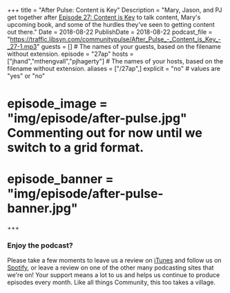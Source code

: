 +++
title = "After Pulse: Content is Key"
Description = "Mary, Jason, and PJ get together after [Episode 27: Content is Key](http://communitypulse.io/27-content-is-key/) to talk content, Mary's upcoming book, and some of the hurdles they've seen to getting content out there."
Date = 2018-08-22
PublishDate = 2018-08-22
podcast_file = "https://traffic.libsyn.com/communitypulse/After_Pulse_-_Content_is_Key_-_27-1.mp3"
guests = [] # The names of your guests, based on the filename without extension.
episode = "27ap"
hosts = ["jhand","mthengvall","pjhagerty"] # The names of your hosts, based on the filename without extension.
aliases = ["/27ap",]
explicit = "no" # values are "yes" or "no"
# episode_image = "img/episode/after-pulse.jpg" Commenting out for now until we switch to a grid format.
# episode_banner = "img/episode/after-pulse-banner.jpg"
+++

### Enjoy the podcast?
Please take a few moments to leave us a review on [iTunes](https://itunes.apple.com/us/podcast/community-pulse/id1218368182?mt=2) and follow us on [Spotify](https://open.spotify.com/show/3I7g5WfMSgpWu38zZMjet?si=565TMb81SaWwrJYbAIeOxQ), or leave a review on one of the other many podcasting sites that we're on! Your support means a lot to us and helps us continue to produce episodes every month. Like all things Community, this too takes a village.
